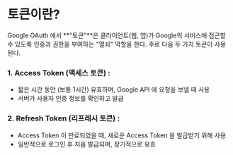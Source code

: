 토큰이란?
===

Google OAuth 에서 **"토큰"**은 클라이언트(웹, 앱)가 Google의 서비스에 접근할 수 있도록 인증과 권한을 부여하는 "열쇠" 역할을 한다. 주로 다음 두 가지 토큰이 사용된다.

### 1. Access Token (액세스 토큰) :
- 짧은 시간 동안 (보통 1시간) 유효하며, Google API 에 요청을 보낼 때 사용
- 서버가 사용자 인증 정보를 확인하고 발급

### 2. Refresh Token (리프레시 토큰) :
- Access Token 이 만료되었을 때, 새로운 Access Token 을 발급받기 위해 사용
- 일반적으로 로그인 후 처음 발급되며, 장기적으로 유효

